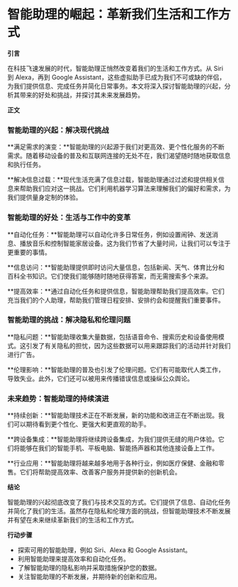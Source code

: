 # 智能助理的崛起：革新我们生活和工作方式

**引言**

在科技飞速发展的时代，智能助理正悄然改变着我们的生活和工作方式。从 Siri 到 Alexa，再到 Google Assistant，这些虚拟助手已成为我们不可或缺的伴侣，为我们提供信息、完成任务并简化日常事务。本文将深入探讨智能助理的兴起，分析其带来的好处和挑战，并探讨其未来发展趋势。

**正文**

### 智能助理的兴起：解决现代挑战

**满足需求的演变：**智能助理的兴起源于我们对更高效、更个性化服务的不断需求。随着移动设备的普及和互联网连接的无处不在，我们渴望随时随地获取信息和执行任务。

**解决信息过载：**现代生活充满了信息过载，智能助理通过过滤和提供相关信息来帮助我们应对这一挑战。它们利用机器学习算法来理解我们的偏好和需求，为我们提供量身定制的体验。

### 智能助理的好处：生活与工作中的变革

**自动化任务：**智能助理可以自动化许多日常任务，例如设置闹钟、发送消息、播放音乐和控制智能家居设备。这为我们节省了大量时间，让我们可以专注于更重要的事情。

**信息访问：**智能助理提供即时访问大量信息，包括新闻、天气、体育比分和百科全书知识。它们使我们能够随时随地获得答案，而无需搜索多个来源。

**提高效率：**通过自动化任务和提供信息，智能助理帮助我们提高效率。它们充当我们的个人助理，帮助我们管理日程安排、安排约会和提醒我们重要事件。

### 智能助理的挑战：解决隐私和伦理问题

**隐私问题：**智能助理收集大量数据，包括语音命令、搜索历史和设备使用模式。这引发了有关隐私的担忧，因为这些数据可以用来跟踪我们的活动并针对我们进行广告。

**伦理影响：**智能助理的普及也引发了伦理问题。它们有可能取代人类工作，导致失业。此外，它们还可以被用来传播错误信息或操纵公众舆论。

### 未来趋势：智能助理的持续演进

**持续创新：**智能助理技术正在不断发展，新的功能和改进正在不断出现。我们可以期待看到更个性化、更强大和更直观的助手。

**跨设备集成：**智能助理将继续跨设备集成，为我们提供无缝的用户体验。它们将能够在我们的智能手机、平板电脑、智能扬声器和其他连接设备上工作。

**行业应用：**智能助理将越来越多地用于各种行业，例如医疗保健、金融和零售。它们将帮助提高效率、改善客户服务并提供新的创新机会。

**结论**

智能助理的兴起彻底改变了我们与技术交互的方式。它们提供了信息、自动化任务并简化了我们的生活。虽然存在隐私和伦理方面的挑战，但智能助理技术不断发展并有望在未来继续革新我们的生活和工作方式。

**行动步骤**

* 探索可用的智能助理，例如 Siri、Alexa 和 Google Assistant。
* 利用智能助理来提高效率和自动化任务。
* 了解智能助理的隐私影响并采取措施保护您的数据。
* 关注智能助理的不断发展，并期待新的创新和应用。
